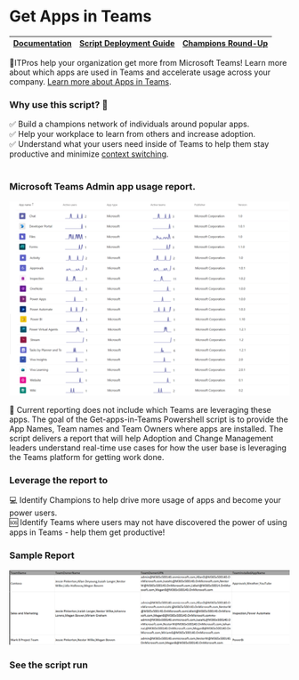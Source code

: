 # Get Apps in Teams

|[Documentation](https://github.com/SteveoMS/Get-apps-in-Teams/wiki/Documentation)|[Script Deployment Guide](https://github.com/SteveoMS/Get-apps-in-Teams/wiki/PowerShell-configuration-to-run-script)|[Champions Round-Up](https://github.com/SteveoMS/Get-apps-in-Teams/wiki/Champions-Round-Up) 
|-------------|----------------|----------------|

👋ITPros help your organization get more from Microsoft Teams! Learn more about which apps are used in Teams and accelerate usage across your company. [Learn more about Apps in Teams](https://support.microsoft.com/en-us/office/first-things-to-know-about-apps-in-microsoft-teams-747492ee-7cdd-4115-a993-8c7e7f98a3d0?ui=en-us&rs=en-us&ad=us).
<br/>
### Why use this script? 🤔
✅ Build a champions network of individuals around popular apps.
<br/>
✅ Help your workplace to learn from others and increase adoption.
<br/>
✅ Understand what your users need inside of Teams to help them stay productive and minimize [context switching](https://blog.rescuetime.com/context-switching/).
<br/>
<br/>
### Microsoft Teams Admin app usage report.
![admin](/images/AppsReportingv2.png )

📰 Current reporting does not include which Teams are leveraging these apps. The goal of the Get-apps-in-Teams Powershell script is to provide the App Names, Team names and Team Owners where apps are installed. The script delivers a report that will help Adoption and Change Management leaders understand real-time use cases for how the user base is leveraging the Teams platform for getting work done.

### Leverage the report to
💻 Identify Champions to help drive more usage of apps and become your power users.
<br/>
🆘 Identify Teams where users may not have discovered the power of using apps in Teams - help them get productive!
<br/>
### Sample Report
![csv](/images/CSVReport.png )


### See the script run

